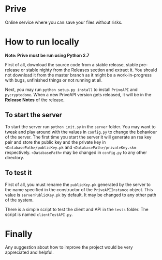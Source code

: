 # Prive
Online service where you can save your files without risks.

# How to run locally

**Note: Prive must be run using Python 2.7**

First of all, download the source code from a stable release, stable pre-release or stable nighty from the Releases section and extract it. You should not download it from the master branch as it might be a work-in-progress with bugs, unfinished things or not running at all.

Next, you may run `python setup.py install` to install `PriveAPI` and `pycryptodome`. When a new PriveAPI version gets released, it will be in the **Release Notes** of the release.

## To start the server

To start the server run `python init.py` in the `server` folder. You may want to tweak and play around with the values in `config.py` to change the behaviour of the server. The first time you start the server it will generate an rsa key pair and store the public key and the private key in `<DatabasePath>/publicKey.pk` and `<DatabasePath>/privateKey.skm` respectively. `<DatabasePath>` may be changed in `config.py` to any other directory.

## To test it

First of all, you must rename the `publicKey.pk` generated by the server to the name specified in the constructor of the `PriveAPIInstance` object. This value is `serverPublicKey.pk` by default. It may be changed to any other path of the system.

There is a simple script to test the client and API in the `tests` folder. The script is named `clientTestAPI.py`.

# Finally
Any suggestion about how to improve the project would be very appreciated and helpful.
